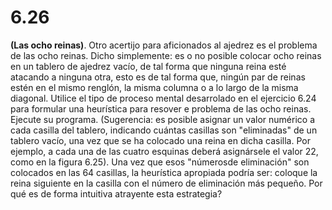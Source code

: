 # 6.26
**(Las ocho reinas)**. Otro acertijo para aficionados al ajedrez es el problema de las ocho reinas. Dicho simplemente: es o no posible colocar ocho reinas en un tablero de ajedrez vacío, de tal forma que ninguna reina esté atacando a ninguna otra, esto es de tal forma que, ningún par de reinas estén en el mismo renglón, la misma columna o a lo largo de la misma diagonal. Utilice el tipo de proceso mental desarrolado en el ejercicio 6.24 para formular una heurística para resover e problema de las ocho reinas. Ejecute su programa. (Sugerencia: es posible asignar un valor numérico a cada casilla del tablero, indicando cuántas casillas son "eliminadas" de un tablero vacío, una vez que se ha colocado una reina en dicha casilla. Por 	ejemplo, a cada una de las cuatro esquinas deberá asignársele el valor 22, como en la figura 6.25). Una vez que esos "númerosde eliminación" son colocados en las 64 casillas, la heurística apropiada podría ser: coloque la reina siguiente en la casilla con el número de eliminación más pequeño. Por qué es de forma intuitiva atrayente esta estrategia?
